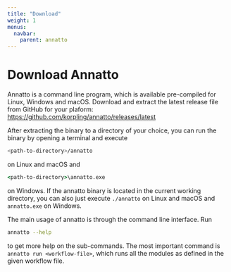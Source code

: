 ```yaml
---
title: "Download"
weight: 1
menus:
  navbar:
    parent: annatto
---
```


# Download Annatto

Annatto is a command line program, which is available pre-compiled for Linux, Windows and macOS.
Download and extract the latest release file from GitHub for your plaform: https://github.com/korpling/annatto/releases/latest


After extracting the binary to a directory of your choice, you can run the binary by opening a terminal and execute
```bash
<path-to-directory>/annatto
```
on Linux and macOS and
```cmd
<path-to-directory>\annatto.exe
```
on Windows.
If the annatto binary is located in the current working directory, you can also just execute `./annatto` on Linux and macOS and `annatto.exe` on Windows.

The main usage of annatto is through the command line interface. Run
```bash
annatto --help
```
to get more help on the sub-commands.
The most important command is `annatto run <workflow-file>`, which runs all the modules as defined in the given workflow file.

